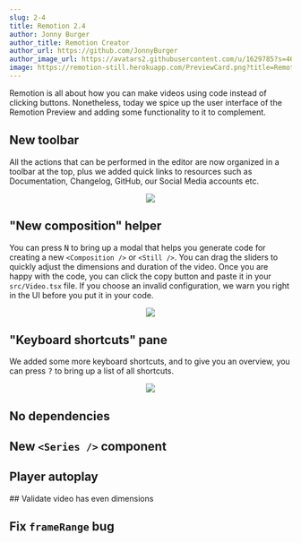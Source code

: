 ```yaml
---
slug: 2-4
title: Remotion 2.4
author: Jonny Burger
author_title: Remotion Creator
author_url: https://github.com/JonnyBurger
author_image_url: https://avatars2.githubusercontent.com/u/1629785?s=460&u=12eb94da6070d00fc924761ce06e3a428d01b7e9&v=4
image: https://remotion-still.herokuapp.com/PreviewCard.png?title=Remotion%202.4&description=Redesigned%20editor,%20UI%20helpers%20and%20%20%22New%20composition%22%20dialog
---
```


Remotion is all about how you can make videos using code instead of clicking buttons. Nonetheless, today we spice up the user interface of the Remotion Preview and adding some functionality to it to complement.

## New toolbar

All the actions that can be performed in the editor are now organized in a toolbar at the top, plus we added quick links to resources such as Documentation, Changelog, GitHub, our Social Media accounts etc.

<p align="center">
  <img src="/static/img/toolbar.gif" style={{maxWidth: 500}} />
</p>

## "New composition" helper

You can press <kbd>N</kbd> to bring up a modal that helps you generate code for creating a new `<Composition />` or `<Still />`. You can drag the sliders to quickly adjust the dimensions and duration of the video. Once you are happy with the code, you can click the copy button and paste it in your `src/Video.tsx` file. If you choose an invalid configuration, we warn you right in the UI before you put it in your code.

<p align="center">
  <img src="/static/img/newcomp.png" style={{maxWidth: 700}} />
</p>

## "Keyboard shortcuts" pane

We added some more keyboard shortcuts, and to give you an overview, you can press <kbd>?</kbd> to bring up a list of all shortcuts.

<p align="center">
  <img src="/static/img/keyboard-shortcuts.png" style={{maxWidth: 450}} />
</p>

## No dependencies

## New `<Series />` component

## Player autoplay

## Validate video has even dimensions

## Fix `frameRange` bug
